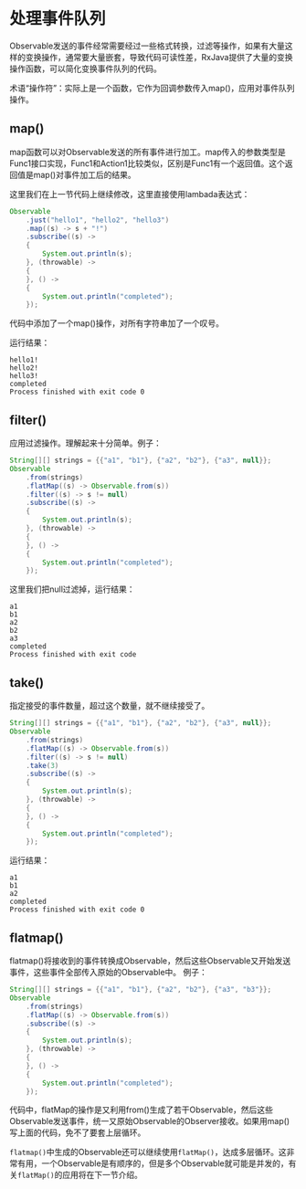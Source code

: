 # 处理事件队列

Observable发送的事件经常需要经过一些格式转换，过滤等操作，如果有大量这样的变换操作，通常要大量嵌套，导致代码可读性差，RxJava提供了大量的变换操作函数，可以简化变换事件队列的代码。

术语“操作符”：实际上是一个函数，它作为回调参数传入map()，应用对事件队列操作。

## map()

map函数可以对Observable发送的所有事件进行加工。map传入的参数类型是Func1接口实现，Func1和Action1比较类似，区别是Func1有一个返回值。这个返回值是map()对事件加工后的结果。

这里我们在上一节代码上继续修改，这里直接使用lambada表达式：
```java
Observable
	.just("hello1", "hello2", "hello3")
	.map((s) -> s + "!")
	.subscribe((s) ->
	{
		System.out.println(s);
	}, (throwable) ->
	{
	}, () ->
	{
		System.out.println("completed");
	});
```

代码中添加了一个map()操作，对所有字符串加了一个叹号。

运行结果：
```
hello1!
hello2!
hello3!
completed
Process finished with exit code 0
```

## filter()

应用过滤操作。理解起来十分简单。例子：
```java
String[][] strings = {{"a1", "b1"}, {"a2", "b2"}, {"a3", null}};
Observable
	.from(strings)
	.flatMap((s) -> Observable.from(s))
	.filter((s) -> s != null)
	.subscribe((s) ->
	{
		System.out.println(s);
	}, (throwable) ->
	{
	}, () ->
	{
		System.out.println("completed");
	});
```

这里我们把null过滤掉，运行结果：
```
a1
b1
a2
b2
a3
completed
Process finished with exit code
```

## take()

指定接受的事件数量，超过这个数量，就不继续接受了。

```java
String[][] strings = {{"a1", "b1"}, {"a2", "b2"}, {"a3", null}};
Observable
	.from(strings)
	.flatMap((s) -> Observable.from(s))
	.filter((s) -> s != null)
	.take(3)
	.subscribe((s) ->
	{
		System.out.println(s);
	}, (throwable) ->
	{
	}, () ->
	{
		System.out.println("completed");
	});
```

运行结果：
```
a1
b1
a2
completed
Process finished with exit code 0
```

## flatmap()

flatmap()将接收到的事件转换成Observable，然后这些Observable又开始发送事件，这些事件全部传入原始的Observable中。
例子：

```java
String[][] strings = {{"a1", "b1"}, {"a2", "b2"}, {"a3", "b3"}};
Observable
	.from(strings)
	.flatMap((s) -> Observable.from(s))
	.subscribe((s) ->
	{
		System.out.println(s);
	}, (throwable) ->
	{
	}, () ->
	{
		System.out.println("completed");
	});
```

代码中，flatMap的操作是又利用from()生成了若干Observable，然后这些Observable发送事件，统一又原始Observable的Observer接收。如果用map()写上面的代码，免不了要套上层循环。

`flatmap()`中生成的Observable还可以继续使用`flatMap()`，达成多层循环。这非常有用，一个Observable是有顺序的，但是多个Observable就可能是并发的，有关`flatMap()`的应用将在下一节介绍。
